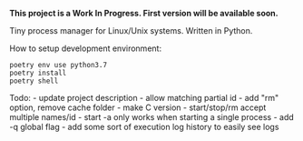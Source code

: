 **This project is a Work In Progress. First version will be available soon.**

Tiny process manager for Linux/Unix systems. Written in Python.

How to setup development environment:
```
poetry env use python3.7
poetry install
poetry shell
```

Todo:
    - update project description
    - allow matching partial id
    - add "rm" option, remove cache folder
    - make C version
    - start/stop/rm accept multiple names/id
    - start -a only works when starting a single process
    - add -q global flag
    - add some sort of execution log history to easily see logs
